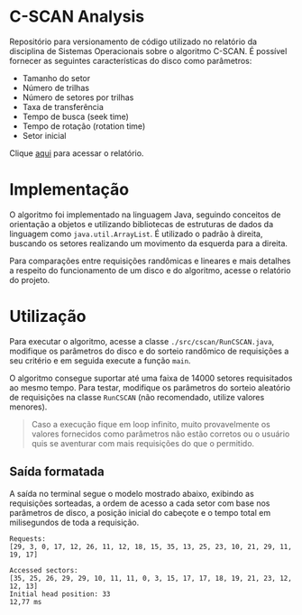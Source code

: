 # C-SCAN Analysis

Repositório para versionamento de código utilizado no relatório da disciplina de Sistemas Operacionais sobre o algoritmo C-SCAN.
É possível fornecer as seguintes características do disco como parâmetros:

- Tamanho do setor
- Número de trilhas
- Número de setores por trilhas
- Taxa de transferência
- Tempo de busca (seek time)
- Tempo de rotação (rotation time)
- Setor inicial

Clique [aqui](https://docs.google.com/document/d/1yB46UXTxB3JjAze1ii0SP1VVJovRRW1g5hddzQgeCr4/edit?usp=sharing) para acessar o relatório.

# Implementação

O algoritmo foi implementado na linguagem Java, seguindo conceitos de orientação a objetos e utilizando bibliotecas de estruturas de dados da linguagem como `java.util.ArrayList`.
É utilizado o padrão à direita, buscando os setores realizando um movimento da esquerda para a direita.

Para comparações entre requisições randômicas e lineares e mais detalhes a respeito do funcionamento de um disco e do algoritmo, acesse o relatório do projeto.

# Utilização

Para executar o algoritmo, acesse a classe `./src/cscan/RunCSCAN.java`, modifique os parâmetros do disco e do sorteio randômico de requisições a seu critério e em seguida execute a
função `main`.

O algoritmo consegue suportar até uma faixa de 14000 setores requisitados ao mesmo tempo. Para testar, modifique os parâmetros do sorteio aleatório de requisições na classe `RunCSCAN`
(não recomendado, utilize valores menores).

> Caso a execução fique em loop infinito, muito provavelmente os valores fornecidos como parâmetros não estão corretos ou o usuário quis se aventurar com mais requisições do que o permitido.

## Saída formatada

A saída no terminal segue o modelo mostrado abaixo, exibindo as requisições sorteadas, a ordem de acesso a cada setor com base nos parâmetros de disco, a posição inicial do cabeçote
e o tempo total em milisegundos de toda a requisição.

```
Requests:
[29, 3, 0, 17, 12, 26, 11, 12, 18, 15, 35, 13, 25, 23, 10, 21, 29, 11, 19, 17]

Accessed sectors:
[35, 25, 26, 29, 29, 10, 11, 11, 0, 3, 15, 17, 17, 18, 19, 21, 23, 12, 12, 13]
Initial head position: 33
12,77 ms
```

